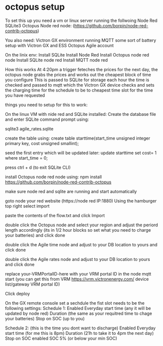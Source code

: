 # octopus setup

To set this up you need a vm or linux server running the follwoing
Node Red
SQLite3
Octopus Node red node: (https://github.com/borpin/node-red-contrib-octopus)

You also need:
Victron GX environment running MQTT
some sort of battery setup with Victron GX and ESS
Octopus Agile account

On the linix env:
Install SQLite
Install Node Red
Install Octopus node red node
Install SQLite node red
Install MQTT node red

How this works
At 4:20pm a trigger feteches the prices for the next day, the octopus node grabs the prices and works out the cheapest block of time you configure
This is passed to SQLite for storage
each hour the time is checked and passed to mqtt which the Victron GX device checks and sets the charging time for the schedule to be to cheapest time slot for the time you have requested 

things you need to setup for this to work:

On the linux VM with nide red and SQLite installed:
Create the database file and enter SQLite command prompt using:

sqlite3 agile_rates.sqlite

create the table using:
create table starttime(start_time unsigned integer primary key, cost unsigned smallint);

seed the first entry which will be updated later:
update starttime set cost= 1 where start_time = 0;

press ctrl + d (to exit SQLite CLI)

install Octopus node red node using: 
npm install https://github.com/borpin/node-red-contrib-octopus

make sure node red and sqlite are running and start automatically

goto node your red website (https://node red IP:1880)
Using the hamburger top right select import

paste the contents of the flow.txt and click Import

double click the Octopus node and select your region and adjust the periord length accordingly (its in 1/2 hour blocks so set what you need to charge your batteries) and click done

double click the Agile time node and adjust to your DB location to yours and click done

double click the Agile rates node and adjust to your DB location to yours and click done

replace your-VRMPortalID-here with your VRM portal ID in the node mqtt start (you can get this from VRM https://vrm.victronenergy.com/ device list/gateway VRM portal ID)

Click deploy

On the GX remote console set a sechdule 
the fist slot needs to be the following settings:
Schedule 1:
Enabled Everyday
start time (any it will be updated by node red)
Duration (the same as your requitred time to chage your batteries)
Stop on SOC (up to you)

Schedule 2: (this is the time you dont want to discharge)
Enabled Everyday
start time (for me this is 8pm)
Duration (21h to take it to 4pm the next day)
Stop on SOC enabled
SOC 5% (or below your min SOC)











